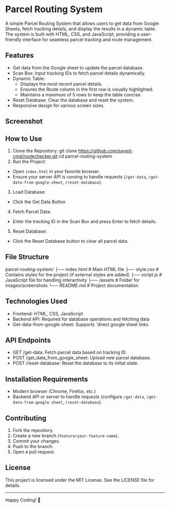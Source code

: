 # Parcel Routing System

A simple Parcel Routing System that allows users to get data from Google Sheets, fetch tracking details, and display the results in a dynamic table. The system is built with HTML, CSS, and JavaScript, providing a user-friendly interface for seamless parcel tracking and route management.

## Features

- Get data from the Google sheet to update the parcel database.
- Scan Box: Input tracking IDs to fetch parcel details dynamically.
- Dynamic Table:
  - Displays the most recent parcel details.
  - Ensures the Route column in the first row is visually highlighted.
  - Maintains a maximum of 5 rows to keep the table concise.
- Reset Database: Clear the database and reset the system.
- Responsive design for various screen sizes.

## Screenshot



## How to Use

1. Clone the Repository: git clone https://github.com/sayed-cmd/routechecker.git cd parcel-routing-system
2. Run the Project:
- Open `index.html` in your favorite browser.
- Ensure your server API is running to handle requests (`/get-data`, `/get-data-from-google-sheet`, `/reset-database`).

3. Load Database:
- Click the Get Data Button

4. Fetch Parcel Data:
- Enter the tracking ID in the Scan Box and press Enter to fetch details.

5. Reset Database:
- Click the Reset Database button to clear all parcel data.

## File Structure

parcel-routing-system/ ├── index.html # Main HTML file ├── style.css # Contains styles for the project (if external styles are added) ├── script.js # JavaScript file for handling interactivity ├── /assets # Folder for images/screenshots └── README.md # Project documentation



## Technologies Used

- Frontend: HTML, CSS, JavaScript
- Backend API: Required for database operations and fetching data
- Get-data-from-google-sheet: Supports `direct google sheet links

## API Endpoints

- GET /get-data: Fetch parcel data based on tracking ID.
- POST /get_data_from_google_sheet: Upload new parcel database.
- POST /reset-database: Reset the database to its initial state.

## Installation Requirements

- Modern browser (Chrome, Firefox, etc.)
- Backend API or server to handle requests (configure `/get-data`, `/get-data-from-google-sheet`, `/reset-database`).

## Contributing

1. Fork the repository.
2. Create a new branch (`feature/your-feature-name`).
3. Commit your changes.
4. Push to the branch.
5. Open a pull request.

## License

This project is licensed under the MIT License. See the LICENSE file for details.

---

Happy Coding! 🚀


